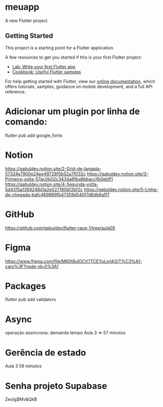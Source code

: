 # meuapp

A new Flutter project.

## Getting Started

This project is a starting point for a Flutter application.

A few resources to get you started if this is your first Flutter project:

- [Lab: Write your first Flutter app](https://flutter.dev/docs/get-started/codelab)
- [Cookbook: Useful Flutter samples](https://flutter.dev/docs/cookbook)

For help getting started with Flutter, view our
[online documentation](https://flutter.dev/docs), which offers tutorials,
samples, guidance on mobile development, and a full API reference.

# Adicionar um plugin por linha de comando:
flutter pub add google_fonts



# Notion
https://gabuldev.notion.site/2-Grid-de-largada-57324e7900e24ee49728f0b52a7f032c
https://gabuldev.notion.site/3-Primeira-volta-57ac0b02c3434a6fba8bbaccfb0ebff1
https://gabuldev.notion.site/4-Segunda-volta-5d4315a1369248d1a2e027180bf2bf2c
https://gabuldev.notion.site/5-Linha-de-chegada-bafc469889fb47359d540f7d6db6a1f7

# GitHub
https://github.com/gabuldev/flutter-race-1/tree/aula05

# Figma
https://www.figma.com/file/M60t8ulOCV7TCEYuLyrlA3/T%C3%A1-caro%3F?node-id=0%3A1

# Packages
flutter pub add validators

# Async
operação assíncrona: demanda tempo
Aula 3 => 57 minutos

# Gerência de estado
Aula 3 59 minutos

# Senha projeto Supabase
ZeoIg$Mv&QkB